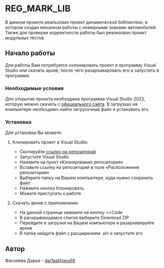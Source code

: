 # **REG_MARK_LIB**

В данном проекте реальзован проект динамической библиотеки, в котором создан механизм работы с номерными знаками автомобилей. Также для проверки корректности работы был реализован проект модульных тестов.

## **Начало работы**

Для работы Вам потребуется склонировать проект в программу Visual Studio или скачать архив, после чего разархивировать его и запустить в программе.

### **Необходимые условия**

Для открытия проекта необходима программа Visual Studio 2022, которую можно скачать с [официального сайта](https://visualstudio.microsoft.com/ru/downloads/?sku=community&clcid=0x409). В загрузках на компьютере необходимо найти загрузочный файл и установить его.

### **Установка**

Для установки Вы можете:

1. Клонировать проект в Visual Studio:

    * Скопируйте [ссылку на репозиторий](https://github.com/darfaskhieva19/REG_MARK_LIB.git)
    * Запустите Visual Studio
    * Нажмите на пункт «Клонирование репозитория»
    * Вставьте ссылку на репозиторий в поле «Расположение репозитория»
    * Выберите папку на Вашем компьютере, куда нужно сохранить файл
    * Нажмите кнопку Клонировать
    * Можете приступать к работе
 
 2. Скачать архив с приложением:
 
    * На данной странице нажмите на кнопку <>Code
    * В раскрывающемся списке выберите Download ZIP
    * Перейдите в загрузки на Вашем компьютере и разархивируйте архив
    * В папке найдите файл с расширением .sln и запустите его

## **Автор**

Фасхиева Дарья - [darfaskhieva19](https://github.com/darfaskhieva19)
